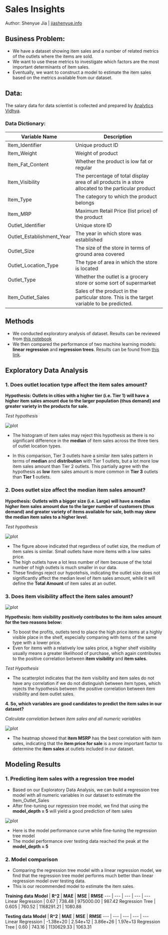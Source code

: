 # Sales Insights
Author: Shenyue Jia | [jiashenyue.info](https://jiashenyue.info)
## Business Problem:
- We have a dataset showing item sales and a number of related metrics of the outlets where the items are sold. 
- We want to use these metrics to investigate which factors are the most important determinants of item sales. 
- Eventually, we want to construct a model to estimate the item sales based on the metrics available from our dataset.
## Data:
The salary data for data scientist is collected and prepared by [Analytics Vidhya](https://datahack.analyticsvidhya.com/contest/practice-problem-big-mart-sales-iii/).

### Data Dictionary:
Variable Name  | Description
-------------------|------------------
Item_Identifier	| Unique product ID
Item_Weight	| Weight of product
Item_Fat_Content	| Whether the product is low fat or regular
Item_Visibility	| The percentage of total display area of all products in a store allocated to the particular product
Item_Type	| The category to which the product belongs
Item_MRP	| Maximum Retail Price (list price) of the product
Outlet_Identifier	| Unique store ID
Outlet_Establishment_Year	| The year in which store was established
Outlet_Size	| The size of the store in terms of ground area covered
Outlet_Location_Type	| The type of area in which the store is located
Outlet_Type	| Whether the outlet is a grocery store or some sort of supermarket
Item_Outlet_Sales	| Sales of the product in the particular store. This is the target variable to be predicted.


## Methods
- We conducted exploratory analysis of dataset. Results can be reviewed from [this notebook](https://github.com/jiashenyue/salary-insights/blob/main/Data_Science_Sales_Insights_EDA.ipynb)
- We then compared the performance of two machine learning models: **linear regression** and **regression trees**. Results can be found from [this link](https://github.com/jiashenyue/salary-insights/blob/main/machine_learning_sales.ipynb).

## Exploratory Data Analysis

### 1. Does outlet location type affect the item sales amount?

**Hypothesis: Outlets in cities with a higher tier (i.e. Tier 1) will have a higher item sales amount due to the larger population (thus demand) and greater variety in the products for sale.**

*Test hypothesis*

![plot](https://github.com/jiashenyue/salary-insights/blob/main/hist_outlet_type.png)

- The histogram of item sales may reject this hypothesis as there is no significant difference in the **median** of item sales across the three tiers of outlet location types.

- In this comparison, Tier 3 outlets have a similar item sales pattern in terms of **median** and **distribution** with Tier 1 outlets, but a lot more low item sales amount than Tier 2 outlets. This partially agree with the hypothesis as **low** item sales amount is more common in **Tier 3** outlets than **Tier 1** outlets.

### 2. Does outlet size affect the median item sales amount?

**Hypothesis: Outlets with a bigger size (i.e. Large) will have a median higher item sales amount due to the larger number of customers (thus demand) and greater variety of items available for sale, both may skew the median item sales to a higher level.**

*Test hypothesis*

![plot](https://github.com/jiashenyue/salary-insights/blob/main/hist_outlet_size.png)

- The figure above indicated that regardless of outlet size, the medium of item sales is similar. Small outlets have more items with a low sales price.
- The high outlets have a lot less number of item because of the total number of high outlets is much smaller in our data.
- These findings reject our hypotehsis, indicating the outlet size does not significantly affect the median level of item sales amount, while it will define the **Total Amount** of item sales at an outlet.

### 3. Does item visibility affect the item sales amount?
![plot](https://github.com/jiashenyue/salary-insights/blob/main/scatter_outlet_type.png)

**Hypothesis: Item visibility positively contributes to the item sales amount for the two reasons below:**

- To boost the profits, outlets tend to place the high price items at a highly visible place in the shelf, especially comparing with items of the same type with a lower price.
- Even for items with a relatively low sales price, a higher shelf visibility usually means a greater likelihood of purchase, which again contributes to the positive correlation between **item visibility** and **item sales**.

*Test Hypothesis*

- The scatterplot indicates that the item visibility and item sales do not have any correlation if we do not distinguish between item types, which rejects the hypothesis between the positive correlation between item visibility and item outlet sales.

**4. So, which variables are good candidates to predict the item sales in our dataset?**

*Calculate correlation betwen item sales and all numeric variables*

![plot](https://github.com/jiashenyue/salary-insights/blob/main/corr.png)

- The heatmap showed that **item MSRP** has the best correlation with item sales, indicating that the **item price for sale** is a more important factor to determine the **item sales** at outlets included in our dataset.

## Modeling Results

### 1. Predicting item sales with a regression tree model

- Based on our Exploratory Data Analysis, we can build a regression tree model with all numeric variables in our dataset to estimate the Item_Outlet_Sales
- After fine-tuning our regression tree model, we find that using the **model_depth = 5** will yield a good prediction of item sales 

![plot](https://github.com/jiashenyue/salary-insights/blob/main/regression_tree.png)

- Here is the model performance curve while fine-tuning the regression tree model
- The model performance over testing data reached the peak at the **model_depth = 5**

### 2. Model comparison

- Comparing the regression tree model with a linear regression model, we find that the regression tree model performs much better than linear regression model over testing data.
- This is our recommended model to estimate the item sales.

**Training data**
**Model** | **R^2** | **MAE** | **MSE** | **RMSE** 
--- | --- | --- | --- | ---
Linear Regression | 0.67 | 738.48 | 975000.00 | 987.42
Regression Tree | 0.605 | 760.52 | 1168291.21 | 1080.88

**Testing data**
**Model** | **R^2** | **MAE** | **MSE** | **RMSE** 
--- | --- | --- | --- | ---
Linear Regression | -1.38e+20 | 2.54e+12 | 3.86e+26 | 1.97e+13
Regression Tree | 0.60 | 743.16 | 1130629.33 | 1063.31

